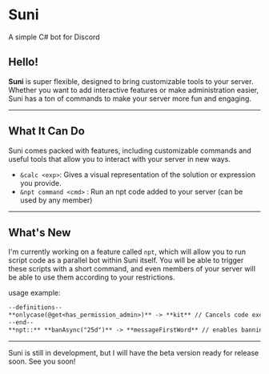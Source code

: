 # Suni

A simple C# bot for Discord

## Hello!

**Suni** is super flexible, designed to bring customizable tools to your server. Whether you want to add interactive features or make administration easier, Suni has a ton of commands to make your server more fun and engaging.

---

## What It Can Do

Suni comes packed with features, including customizable commands and useful tools that allow you to interact with your server in new ways.

- `&calc <exp>`: Gives a visual representation of the solution or expression you provide.
- `&npt command <cmd>` : Run an npt code added to your server (can be used by any member)

---

## What's New

I'm currently working on a feature called `npt`, which will allow you to run script code as a parallel bot within Suni itself.  You will be able to trigger these scripts with a short command, and even members of your server will be able to use them according to your restrictions.

usage example:
```markdown
--definitions--
**onlycase(@get<has_permission_admin>)** -> **kit** // Cancels code execution if user does not have admin
--end--
**npt::** **banAsync("25d")** -> **messageFirstWord** // enables banning by id and username
```

---

Suni is still in development, but I will have the beta version ready for release soon. See you soon!